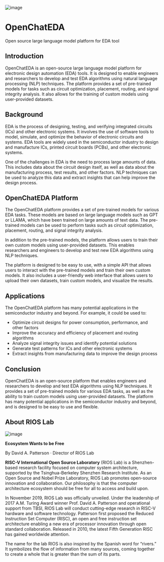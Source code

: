 ![image](https://github.com/user-attachments/assets/61608021-e681-4083-904d-1c8af083dced)


# OpenChatEDA
Open source large language model platform for EDA tool 

## Introduction

OpenChatEDA is an open-source large language model platform for electronic design automation (EDA) tools. It is designed to enable engineers and researchers to develop and test EDA algorithms using natural language processing (NLP) techniques. The platform provides a set of pre-trained models for tasks such as circuit optimization, placement, routing, and signal integrity analysis. It also allows for the training of custom models using user-provided datasets.

## Background

EDA is the process of designing, testing, and verifying integrated circuits (ICs) and other electronic systems. It involves the use of software tools to model, simulate, and optimize the behavior of electronic circuits and systems. EDA tools are widely used in the semiconductor industry to design and manufacture ICs, printed circuit boards (PCBs), and other electronic systems.

One of the challenges in EDA is the need to process large amounts of data. This includes data about the circuit design itself, as well as data about the manufacturing process, test results, and other factors. NLP techniques can be used to analyze this data and extract insights that can help improve the design process.

## OpenChatEDA Platform

The OpenChatEDA platform provides a set of pre-trained models for various EDA tasks. These models are based on large language models such as GPT or LLAMA, which have been trained on large amounts of text data. The pre-trained models can be used to perform tasks such as circuit optimization, placement, routing, and signal integrity analysis.

In addition to the pre-trained models, the platform allows users to train their own custom models using user-provided datasets. This enables researchers and engineers to develop and test new EDA algorithms using NLP techniques.

The platform is designed to be easy to use, with a simple API that allows users to interact with the pre-trained models and train their own custom models. It also includes a user-friendly web interface that allows users to upload their own datasets, train custom models, and visualize the results.

## Applications

The OpenChatEDA platform has many potential applications in the semiconductor industry and beyond. For example, it could be used to:

- Optimize circuit designs for power consumption, performance, and other factors
- Improve the accuracy and efficiency of placement and routing algorithms
- Analyze signal integrity issues and identify potential solutions
- Generate test patterns for ICs and other electronic systems
- Extract insights from manufacturing data to improve the design process

## Conclusion

OpenChatEDA is an open-source platform that enables engineers and researchers to develop and test EDA algorithms using NLP techniques. It provides a set of pre-trained models for various EDA tasks, as well as the ability to train custom models using user-provided datasets. The platform has many potential applications in the semiconductor industry and beyond, and is designed to be easy to use and flexible.


## About RIOS Lab

![image](https://github.com/user-attachments/assets/13757196-7c51-4406-982a-f3a6537b4b17)


**Ecosystem Wants to be Free**

By David A. Patterson · Director of RIOS Lab

**RISC-V International Open Source Laboratory** (RIOS Lab) is a Shenzhen-based research facility focused on computer system architecture, supported by the Tsinghua-Berkeley Shenzhen Research Institute. As an Open Source and Nobel Prize Laboratory, RIOS Lab promotes open-source innovation and collaboration. Our philosophy is that the computer architecture ecosystem should be free for all to access and build upon.

In November 2019, RIOS Lab was officially unveiled. Under the leadership of 2017 A.M. Turing Award winner Prof. David A. Patterson and operational support from TBSI,  RIOS Lab will conduct cutting-edge research in RISC-V hardware and software technology. Patterson first proposed the Reduced Instruction Set Computer (RISC), an open and free instruction set architecture enabling a new era of processor innovation through open standard collaboration. Released in 2010, the latest Fifth Generation RISC has gained worldwide attention.

The name for the lab RIOS is also inspired by the Spanish word for “rivers.” It symbolizes the flow of information from many sources, coming together to create a whole that is greater than the sum of its parts.



